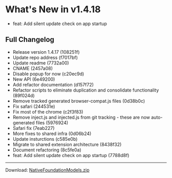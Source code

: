 # What's New in v1.4.18

- feat: Add silent update check on app startup

## Full Changelog
- Release version 1.4.17 (108251f)
- Update repo address (f7017bf)
- Update readme (7732a00)
- CNAME (2457a08)
- Disable popup for now (c20ec9d)
- New API (6e49200)
- Add refactor documentation (d157f72)
- Refactor scripts to eliminate duplication and consolidate functionality (89f024d)
- Remove tracked generated browser-compat.js files (0d38b0c)
- Fix safari (244531e)
- Fix most of the chrome (c2f3f83)
- Remove inject.js and injected.js from git tracking - these are now auto-generated files (5976924)
- Safari fix (7eab227)
- More fixes to shared infra (0d06b24)
- Update insturctions (c585e0b)
- Migrate to shared extension architecture (8438f32)
- Document refactoring (8c5fe0a)
- feat: Add silent update check on app startup (7788d8f)

---
Download: [NativeFoundationModels.zip](https://github.com/zats/local-llm/releases/download/v1.4.18/NativeFoundationModels.zip)
